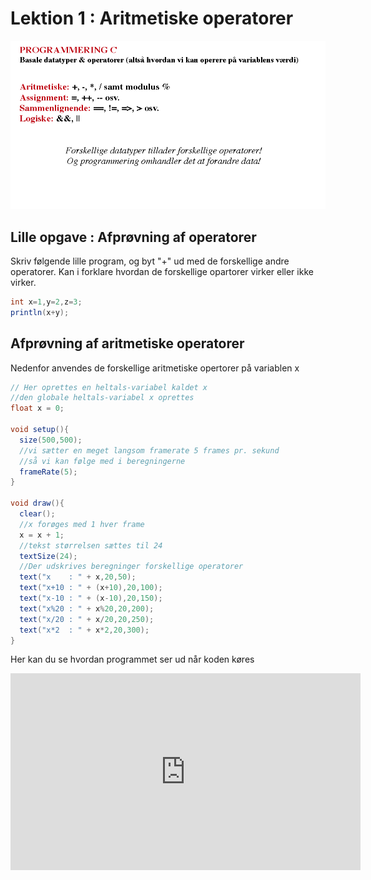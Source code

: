 # Lektion 1 : Aritmetiske operatorer


![opertorer](operatorer.png)

## Lille opgave : Afprøvning af operatorer

Skriv følgende lille program, og byt "+" ud med de forskellige andre operatorer.
Kan i forklare hvordan de forskellige opartorer virker eller ikke virker.

```java
int x=1,y=2,z=3;
println(x+y);
```

## Afprøvning af aritmetiske operatorer

Nedenfor anvendes de forskellige aritmetiske opertorer på variablen x

```java
// Her oprettes en heltals-variabel kaldet x
//den globale heltals-variabel x oprettes
float x = 0;

void setup(){
  size(500,500);
  //vi sætter en meget langsom framerate 5 frames pr. sekund
  //så vi kan følge med i beregningerne
  frameRate(5);
}

void draw(){
  clear();
  //x forøges med 1 hver frame
  x = x + 1;
  //tekst størrelsen sættes til 24
  textSize(24);
  //Der udskrives beregninger forskellige operatorer
  text("x    : " + x,20,50);
  text("x+10 : " + (x+10),20,100);
  text("x-10 : " + (x-10),20,150);
  text("x%20 : " + x%20,20,200);
  text("x/20 : " + x/20,20,250);
  text("x*2  : " + x*2,20,300);  
}

```

Her kan du se hvordan programmet ser ud når koden køres

<iframe width="560" height="315" src="https://www.youtube.com/embed/VwrCbH5OnyY" title="YouTube video player" frameborder="0" allow="accelerometer; autoplay; clipboard-write; encrypted-media; gyroscope; picture-in-picture" allowfullscreen></iframe>
